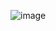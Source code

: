 ![image](https://user-images.githubusercontent.com/120262100/221959235-4029e0cf-4eef-4d5c-9f58-85cb94e8568b.png)
